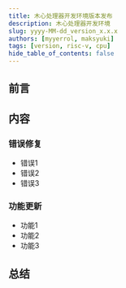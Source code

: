 ```yaml
---
title: 木心处理器开发环境版本发布
description: 木心处理器开发环境
slug: yyyy-MM-dd_version_x.x.x
authors: [myyerrol, maksyuki]
tags: [version, risc-v, cpu]
hide_table_of_contents: false
---
```


<!--truncate-->

## 前言

## 内容

### 错误修复

- 错误1
- 错误2
- 错误3

### 功能更新

- 功能1
- 功能2
- 功能3

## 总结
